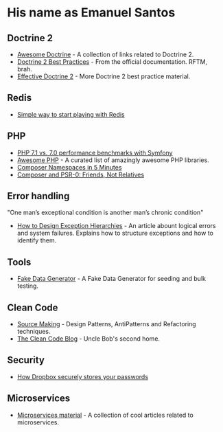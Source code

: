 # His name as Emanuel Santos

## Doctrine 2

* [Awesome Doctrine](https://github.com/TomasVotruba/awesome-doctrine) - A collection of links related to Doctrine 2.
* [Doctrine 2 Best Practices](http://docs.doctrine-project.org/projects/doctrine-orm/en/latest/reference/best-practices.html) - From the official documentation. RFTM, brah.
* [Effective Doctrine 2](http://www.slideshare.net/marcinchwedziak/effective-doctrine2-performance-tips-for-symfony2-developers-33907944) - More Doctrine 2 best practice material.

## Redis

* [Simple way to start playing with Redis](http://try.redis.io/)

## PHP

* [PHP 7.1 vs. 7.0 performance benchmarks with Symfony](https://www.symfony.fi/entry/php-7-1-vs-7-0-benchmarks-symfony)
* [Awesome PHP](https://github.com/ziadoz/awesome-php) - A curated list of amazingly awesome PHP libraries.
* [Composer Namespaces in 5 Minutes](https://jtreminio.com/2012/10/composer-namespaces-in-5-minutes/)
* [Composer and PSR-0: Friends, Not Relatives](https://philsturgeon.uk/php/2013/05/07/composer-and-psr0-friends-not-relatives/)

## Error handling

"One man’s exceptional condition is another man’s chronic condition"

* [How to Design Exception Hierarchies](https://blogs.msdn.microsoft.com/kcwalina/2007/01/30/how-to-design-exception-hierarchies/) - An article abount logical errors and system failures. Explains how to structure exceptions and how to identify them.

## Tools

* [Fake Data Generator](http://json-schema-faker.js.org/) - A Fake Data Generator for seeding and bulk testing.

## Clean Code

* [Source Making](https://sourcemaking.com) - Design Patterns, AntiPatterns and Refactoring techniques.
* [The Clean Code Blog](http://blog.cleancoder.com/) - Uncle Bob's second home.

## Security

* [How Dropbox securely stores your passwords](https://blogs.dropbox.com/tech/2016/09/how-dropbox-securely-stores-your-passwords/)

## Microservices

* [Microservices material](https://github.com/dbelcham/microservice-material) - A collection of cool articles related to microservices.
